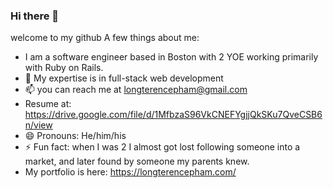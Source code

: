 ### Hi there 👋
welcome to my github
A few things about me:
- I am a software engineer based in Boston with 2 YOE working primarily with Ruby on Rails.  
- 🔭 My expertise is in full-stack web development 
- 📫 you can reach me at longterencepham@gmail.com
- Resume at: https://drive.google.com/file/d/1MfbzaS96VkCNEFYgjjQkSKu7QveCSB6n/view
- 😄 Pronouns: He/him/his
- ⚡ Fun fact: when I was 2 I almost got lost following someone into a market, and later found by someone my parents knew.
- My portfolio is here: https://longterencepham.com/

<!--
**phamlo123/phamlo123** is a ✨ _special_ ✨ repository because its `README.md` (this file) appears on your GitHub profile.

Here are some ideas to get you started:

- 🔭 I’m currently working on ...
- 🌱 I’m currently learning ...
- 👯 I’m looking to collaborate on ...
- 💬 Ask me about ...

- 😄 Pronouns: ...
- ⚡ Fun fact: ...
-->
